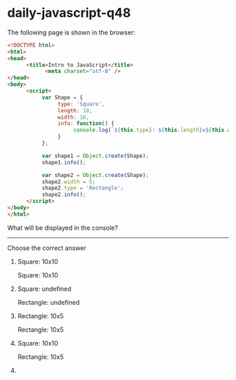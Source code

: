 # daily-javascript-q48

The following page is shown in the browser: 

```html
<!DOCTYPE html> 
<html> 
<head> 
      <title>Intro to JavaScript</title> 
          	<meta charset="utf-8" /> 
</head> 
<body> 
      <script> 
           var Shape = { 
                type: 'Square', 
                length: 10, 
                width: 10, 
                info: function() { 
                     console.log(`${this.type}: ${this.length}x${this.width}`); 
                } 
           }; 

           var shape1 = Object.create(Shape); 
           shape1.info(); 

           var shape2 = Object.create(Shape); 
           shape2.width = 5; 
           shape2.type = 'Rectangle'; 
           shape2.info(); 
      </script> 
</body> 
</html> 
```

What will be displayed in the console?
<hr>
Choose the correct answer

1) Square: 10x10

   Square: 10x10

2) Square: undefined

    Rectangle: undefined

3) Rectangle: 10x5

    Rectangle: 10x5

4) Square: 10x10

    Rectangle: 10x5
    
 
    
4. 
